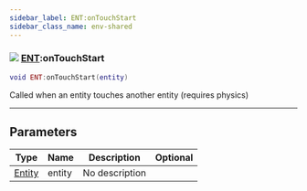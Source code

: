 ```yaml
---
sidebar_label: ENT:onTouchStart
sidebar_class_name: env-shared
---
```


### ![](/img/wiki/shared.png) [ENT](../ent/README.md):onTouchStart

```lua
void ENT:onTouchStart(entity)
```

Called when an entity touches another entity (requires physics)<br/>

-----------------
## Parameters

| Type   | Name | Description | Optional |
| ------ | ---- | ----------- | -------: |
| [Entity](../entity/README.md) | entity | No description |   |
